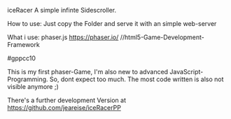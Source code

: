 iceRacer
    A simple infinte Sidescroller.

How to use: 
    Just copy the Folder and serve it with an simple web-server
    
What i use: 
    phaser.js https://phaser.io/ //html5-Game-Development-Framework
    
#gppcc10 

This is my first phaser-Game, I'm also new to advanced JavaScript-Programming.
So, dont expect too much. The most code written is also not visible anymore ;)

There's a further development Version at https://github.com/jeareise/iceRacerPP
